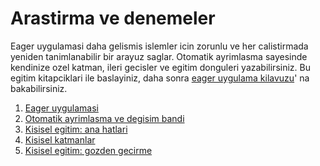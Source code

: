# Arastirma ve denemeler

Eager uygulamasi daha gelismis islemler icin zorunlu ve her calistirmada yeniden
tanimlanabilir bir arayuz saglar. Otomatik ayrimlasma sayesinde kendinize ozel 
katman, ileri gecisler ve egitim donguleri yazabilirsiniz. Bu egitim kitapciklari 
ile baslayiniz, daha sonra [eager uygulama kilavuzu](../../guide/eager)' na bakabilirsiniz.

1. [Eager uygulamasi](eager_basics.ipynb)
2. [Otomatik ayrimlasma ve degisim bandi](automatic_differentiation.ipynb)
3. [Kisisel egitim: ana hatlari](custom_training.ipynb)
4. [Kisisel katmanlar](custom_layers.ipynb)
5. [Kisisel egitim: gozden gecirme](custom_training_walkthrough.ipynb)


